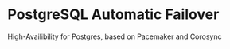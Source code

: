 PostgreSQL Automatic Failover
===================================

High-Availibility for Postgres, based on Pacemaker and Corosync
